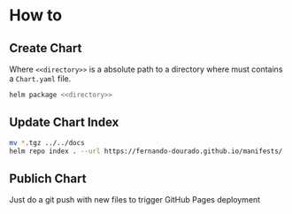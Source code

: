 # How to

## Create Chart

Where `<<directory>>` is a absolute path to a directory where must contains a `Chart.yaml` file.

```bash
helm package <<directory>>
```

## Update Chart Index

```bash
mv *.tgz ../../docs
helm repo index . --url https://fernando-dourado.github.io/manifests/
```

## Publich Chart

Just do a git push with new files to trigger GitHub Pages deployment
